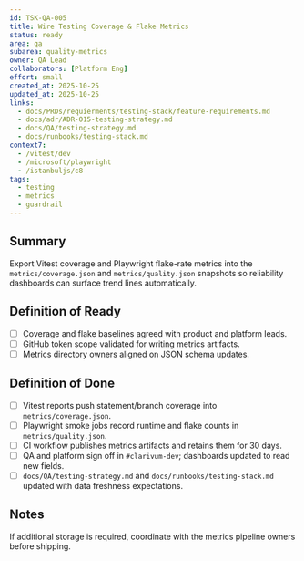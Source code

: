 ```yaml
---
id: TSK-QA-005
title: Wire Testing Coverage & Flake Metrics
status: ready
area: qa
subarea: quality-metrics
owner: QA Lead
collaborators: [Platform Eng]
effort: small
created_at: 2025-10-25
updated_at: 2025-10-25
links:
  - docs/PRDs/requierments/testing-stack/feature-requirements.md
  - docs/adr/ADR-015-testing-strategy.md
  - docs/QA/testing-strategy.md
  - docs/runbooks/testing-stack.md
context7:
  - /vitest/dev
  - /microsoft/playwright
  - /istanbuljs/c8
tags:
  - testing
  - metrics
  - guardrail
---
```


## Summary
Export Vitest coverage and Playwright flake-rate metrics into the `metrics/coverage.json` and `metrics/quality.json` snapshots so reliability dashboards can surface trend lines automatically.

## Definition of Ready
- [ ] Coverage and flake baselines agreed with product and platform leads.
- [ ] GitHub token scope validated for writing metrics artifacts.
- [ ] Metrics directory owners aligned on JSON schema updates.

## Definition of Done
- [ ] Vitest reports push statement/branch coverage into `metrics/coverage.json`.
- [ ] Playwright smoke jobs record runtime and flake counts in `metrics/quality.json`.
- [ ] CI workflow publishes metrics artifacts and retains them for 30 days.
- [ ] QA and platform sign off in `#clarivum-dev`; dashboards updated to read new fields.
- [ ] `docs/QA/testing-strategy.md` and `docs/runbooks/testing-stack.md` updated with data freshness expectations.

## Notes
If additional storage is required, coordinate with the metrics pipeline owners before shipping.
